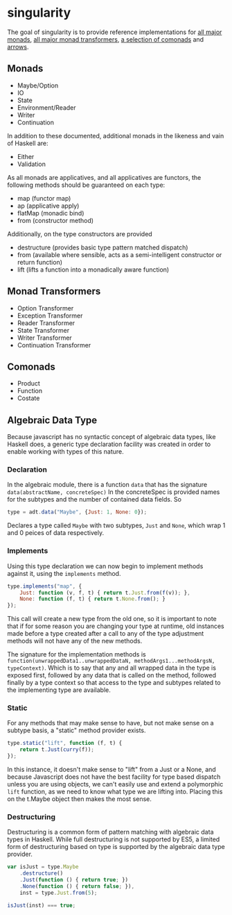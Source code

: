 # singularity
The goal of singularity is to provide reference implementations for [all major monads](http://en.wikipedia.org/wiki/Monad_%28functional_programming%29), [all major monad transformers](http://en.wikipedia.org/wiki/Monad_transformer), [a selection of comonads](http://en.wikipedia.org/wiki/Monad_(functional_programming)#Comonads) and [arrows](http://en.wikipedia.org/wiki/Arrow_%28computer_science%29).

## Monads

* Maybe/Option
* IO
* State
* Environment/Reader
* Writer
* Continuation

In addition to these documented, additional monads in the likeness and vain of Haskell are:

* Either
* Validation

As all monads are applicatives, and all applicatives are functors, the following methods should be guaranteed on each type:

* map (functor map)
* ap (applicative apply)
* flatMap (monadic bind)
* from (constructor method)

Additionally, on the type constructors are provided

* destructure (provides basic type pattern matched dispatch)
* from (available where sensible, acts as a semi-intelligent constructor or return function)
* lift (lifts a function into a monadically aware function)

## Monad Transformers
* Option Transformer
* Exception Transformer
* Reader Transformer
* State Transformer
* Writer Transformer
* Continuation Transformer

## Comonads
* Product
* Function
* Costate

## Algebraic Data Type
Because javascript has no syntactic concept of algebraic data types, like Haskell does, a generic
type declaration facility was created in order to enable working with types of this nature.

### Declaration
In the algebraic module, there is a function ```data``` that has the signature ```data(abstractName, concreteSpec)```
In the concreteSpec is provided names for the subtypes and the number of contained data fields.
So
```javascript
type = adt.data("Maybe", {Just: 1, None: 0});
```
Declares a type called ```Maybe``` with two subtypes, ```Just``` and ```None```, which wrap 1 and 0
peices of data respectively.

### Implements
Using this type declaration we can now begin to implement methods against it, using the ```implements```
method.
```javascript
type.implements("map", {
    Just: function (v, f, t) { return t.Just.from(f(v)); },
    None: function (f, t) { return t.None.from(); }
});
```
This call will create a new type from the old one, so it is important to note that if for some reason
you are changing your type at runtime, old instances made before a type created after a call to any of
the type adjustment methods will not have any of the new methods.

The signature for the implementation methods is ```function(unwrappedData1..unwrappedDataN, methodArgs1...methodArgsN, typeContext)```.
Which is to say that any and all wrapped data in the type is exposed first, followed by any data that is called on the method,
followed finally by a type context so that access to the type and subtypes related to the implementing type are available.

### Static
For any methods that may make sense to have, but not make sense on a subtype basis, a "static" method provider exists.
```javascript
type.static("lift", function (f, t) {
    return t.Just(curry(f));
});
```
In this instance, it doesn't make sense to "lift" from a Just or a None, and because Javascript does not have
the best facility for type based dispatch unless you are using objects, we can't easily use and extend a polymorphic
```lift``` function, as we need to know what type we are lifting into.  Placing this on the t.Maybe object then makes
the most sense.

### Destructuring
Destructuring is a common form of pattern matching with algebraic data types in Haskell.  While full destructuring is not supported by ES5, a limited form of destructuring based on type is supported by the algebraic data type provider.
```javascript
var isJust = type.Maybe
    .destructure()
    .Just(function () { return true; })
    .None(function () { return false; }),
    inst = type.Just.from(5);

isJust(inst) === true;
```
